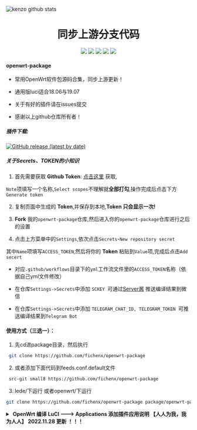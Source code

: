![kenzo github stats](https://github-readme-stats.vercel.app/api?username=x&show_icons=true&theme=merko)
<div align="center">
<h1 align="center">同步上游分支代码</h1>
<img src="https://img.shields.io/github/issues/fichenx/openwrt-package?color=green">
<img src="https://img.shields.io/github/stars/fichenx/openwrt-package?color=yellow">
<img src="https://img.shields.io/github/forks/fichenx/openwrt-package?color=orange">
<img src="https://img.shields.io/github/license/fichenx/openwrt-package?color=ff69b4">
<img src="https://img.shields.io/github/languages/code-size/fichenx/openwrt-package?color=blueviolet">
</div>


#### openwrt-package

*  常用OpenWrt软件包源码合集，同步上游更新！

*  通用版luci适合18.06与19.07

*  关于有好的插件请在issues提交

*  感谢以上github仓库所有者！

##### 插件下载:

[![GitHub release (latest by date)](https://img.shields.io/github/v/release/fichenx/compile-package?style=for-the-badge&label=插件更新下载)](https://github.com/fichenx/compile-package/releases/latest)

##### 关于Secrets、TOKEN的小知识


1. 首先需要获取 **Github Token**: [点击这里](https://github.com/settings/tokens/new) 获取,

 `Note`项填写一个名称,`Select scopes`不理解就**全部打勾**,操作完成后点击下方`Generate token`

2. 复制页面中生成的 **Token**,并保存到本地,**Token 只会显示一次!**

3. **Fork** 我的`openwrt-package`仓库,然后进入你的`openwrt-package`仓库进行之后的设置

4. 点击上方菜单中的`Settings`,依次点击`Secrets`-`New repository secret`

其中`Name`项填写`ACCESS_TOKEN`,然后将你的 **Token** 粘贴到`Value`项,完成后点击`Add secert`

* 对应`.github/workflows`目录下的`yml`工作流文件里的`ACCESS_TOKEN`名称（依据自己yml文件修改）

* 在仓库`Settings->Secrets`中添加 `SCKEY `可通过[Server酱](http://sc.ftqq.com) 推送编译结果到微信

* 在仓库`Settings->Secrets`中添加 `TELEGRAM_CHAT_ID, TELEGRAM_TOKEN `可推送编译结果到`Telegram Bot`




#### 使用方式（三选一）：

1. 先cd进package目录，然后执行

```bash
 git clone https://github.com/fichenx/openwrt-package
```
2. 或者添加下面代码到feeds.conf.default文件

```bash
 src-git small8 https://github.com/fichenx/openwrt-package
```
3. lede/下运行 或者openwrt/下运行

```bash
git clone https://github.com/fichenx/openwrt-package package/openwrt-package
```


<details>
<summary><b>&nbsp;OpenWrt 编译 LuCI ---> Applications 添加插件应用说明 【人人为我，我为人人】   2022.11.28 更新 ！！！</b><br/></summary>

make menuconfig  进入定制界面<br/>
进入编译选项配置界面,.按照需要配置.( ‘*’ 代表编入固件，‘M’ 表示编译成模块或者IPK包， ‘空’不编译 )<br/>
非常感谢大佬”L有大雕“更正补充，20181121<br/>
大佬源码仓库：https://github.com/coolsnowwolf/lede<br/>
内容仅供参考，请根据个人实际情况使用，如果出现问题则后果自负。<br/>
注：应用后面标记 “ * ” 为最近新添加；标记“ ! ”与其他插件依赖或冲突。<br/>
-------------------------------------------------------------------------------------------------------------------<br/>
LuCI ---> Applications ---> luci-app-accesscontrol             #访问时间控制<br/>
LuCI ---> Applications ---> luci-app-acme             #ACME自动化证书管理环境<br/>
LuCI ---> Applications ---> luci-app-adblock   #ADB广告过滤<br/>
LuCI ---> Applications ---> luci-app-adbyby-plus             #广告屏蔽大师Plus +<br/>
LuCI ---> Applications ---> luci-app-adbyby   #广告过滤大师（丢弃）<br/>
LuCI ---> Applications ---> luci-app-adguardhome             #AdGuard home广告过滤（Le库以外的插件）<br/>
LuCI ---> Applications ---> luci-app-adkill     #广告过滤（丢弃）<br/>
LuCI ---> Applications ---> luci-app-advanced-reboot             #Linksys高级重启<br/>
LuCI ---> Applications ---> luci-app-advancedsetting             #系统高级设置（Le库以外的插件）<br/>
LuCI ---> Applications ---> luci-app-ahcp             #Ad-Hoc配置协议(AHCP) ipv6 and 双栈 自动配置协议 !<br/>
LuCI ---> Applications ---> luci-app-airplay2   #Apple AirPlay2 无损音频接收服务器<br/>
LuCI ---> Applications ---> luci-app-aliddns   #阿里DDNS客户端（丢弃，集成至ddns）<br/>
LuCI ---> Applications ---> luci-app-aliyundrive-fuse             #阿里云盘FUSE磁盘挂载  *<br/>
LuCI ---> Applications ---> luci-app-aliyundrive-webdav             #阿里云盘 WebDAV 服务<br/>
LuCI ---> Applications ---> luci-app-amule             #aMule下载工具 !<br/>
LuCI ---> Applications ---> luci-app-argon-config             #Argon主题配置插件（Le库以外的插件）<br/>
LuCI ---> Applications ---> luci-app-aria2 # Aria2下载工具<br/>
LuCI ---> Applications ---> luci-app-arpbind             #IP/MAC绑定<br/>
LuCI ---> Applications ---> luci-app-asterisk             #支持Asterisk电话服务器<br/>
LuCI ---> Applications ---> luci-app-attendedsysupgrade             #固件更新升级相关<br/>
LuCI ---> Applications ---> luci-app-autoreboot             #支持计划重启<br/>
LuCI ---> Applications ---> luci-app-baidupcs-web             #百度网盘管理<br/>
LuCI ---> Applications ---> luci-app-bcp38             #BCP38网络入口过滤（不确定）<br/>
LuCI ---> Applications ---> luci-app-bird1-ipv4             #对Bird1-ipv4的支持<br/>
LuCI ---> Applications ---> luci-app-bird1-ipv6             #对Bird1-ipv6的支持<br/>
LuCI ---> Applications ---> luci-app-bird4   #Bird 4（未知）（丢弃）<br/>
LuCI ---> Applications ---> luci-app-bird6   #Bird 6（未知）（丢弃）<br/>
LuCI ---> Applications ---> luci-app-bmx6             #BMX6路由协议<br/>
LuCI ---> Applications ---> luci-app-bmx7             #BMX7路由协议（丢弃）<br/>
LuCI ---> Applications ---> luci-app-caldav             #联系人（丢弃）<br/>
LuCI ---> Applications ---> luci-app-cifs-mount   #CIFS/SMB挂载设置<br/>
LuCI ---> Applications ---> luci-app-cifsd             #CIFS/SMB网络共享<br/>
LuCI ---> Applications ---> luci-app-cjdns             #加密IPV6网络相关<br/>
LuCI ---> Applications ---> luci-app-clamav             #ClamAV杀毒软件<br/>
LuCI ---> Applications ---> luci-app-clash             #Clash客户端（Le库以外的插件）<br/>
LuCI ---> Applications ---> luci-app-commands             #Shell命令模块<br/>
LuCI ---> Applications ---> luci-app-cshark             #CloudShark捕获工具<br/>
LuCI ---> Applications ---> luci-app-dawn             #分布式AP管理程序<br/>
LuCI ---> Applications ---> luci-app-ddns   #动态域名 DNS（集成阿里DDNS客户端）<br/>
LuCI ---> Applications ---> luci-app-diag-core   #core诊断工具<br/>
LuCI ---> Applications ---> luci-app-diskman   #磁盘管理工具<br/>
    luci-app-diskman ---> Include btrfs-progs   #新型的写时复制 (COW)<br/>
    luci-app-diskman ---> Include lsblk   #lsblk命令 用于列出所有可用块设备的信息<br/>
    luci-app-diskman ---> Include mdadm   #mdadm命令 用于创建、管理、监控RAID设备的工具<br/>
    luci-app-diskman ---> Include kmod-md-raid456   #RAID 4,5,6 驱动程序模块（丢弃）<br/>
    luci-app-diskman ---> Include kmod-md-linear   #RAID 驱动程序模块（丢弃）<br/>
LuCI ---> Applications ---> luci-app-dnscrypt-proxy             #DNSCrypt解决DNS污染<br/>
LuCI ---> Applications ---> luci-app-dnsfilter             #DNSFilter基于DNS的广告过滤<br/>
LuCI ---> Applications ---> luci-app-dnsforwarder             #DNSForwarder防DNS污染<br/>
LuCI ---> Applications ---> luci-app-dnspod             #DNSPod动态域名解析（丢弃）<br/>
LuCI ---> Applications ---> luci-app-docker             #Docker容器LuCI ---> Applications ---> luci-app-dockerman             #Dockerman容器  *<br/>
LuCI ---> Applications ---> luci-app-dump1090             #民航无线频率（不确定）<br/>
LuCI ---> Applications ---> luci-app-dynapoint             #DynaPoint（未知）<br/>
LuCI ---> Applications ---> luci-app-e2guardian   #Web内容过滤器<br/>
LuCI ---> Applications ---> luci-app-easymesh   #简单MESH(可有线+无线回程)<br/>
LuCI ---> Applications ---> luci-app-eqos             #基于IP地址限速（Le库以外的插件）<br/>
LuCI ---> Applications ---> luci-app-familycloud   #家庭云盘<br/>
LuCI ---> Applications ---> luci-app-fileassistant   #文件管理助手（Le库以外的插件）<br/>
LuCI ---> Applications ---> luci-app-filetransfer             #文件传输（可web安装ipk包）<br/>
LuCI ---> Applications ---> luci-app-firewall   #添加防火墙<br/>
LuCI ---> Applications ---> luci-app-flowoffload             #Turbo ACC网络加速（集成FLOW,BBR,NAT,DNS（丢弃，移至TurboACC）<br/>
LuCI ---> Applications ---> luci-app-freifunk-diagnostics   #freifunk组件 诊断（未知）（丢弃）<br/>
LuCI ---> Applications ---> luci-app-freifunk-policyrouting             #freifunk组件 策略路由（未知）（丢弃）<br/>
LuCI ---> Applications ---> luci-app-freifunk-widgets             #freifunk组件 索引（未知）（丢弃）<br/>
LuCI ---> Applications ---> luci-app-frpc   #内网穿透Frp客户端<br/>
LuCI ---> Applications ---> luci-app-frps   #内网穿透Frp服务端<br/>
LuCI ---> Applications ---> luci-app-fwknopd             #Firewall Knock Operator服务器<br/>
LuCI ---> Applications ---> luci-app-guest-wifi   #WiFi访客网络<br/>
LuCI ---> Applications ---> luci-app-gfwlist   #GFW域名列表（丢弃）<br/>
LuCI ---> Applications ---> luci-app-go-aliyundrive-webdav   #阿里云盘webdav协议(文件管理/同步等)  *<br/>
LuCI ---> Applications ---> luci-app-gost             #隐蔽的https代理（Le库以外的插件）<br/>
LuCI ---> Applications ---> luci-app-haproxy-tcp   #HAProxy负载均衡-TCP<br/>
LuCI ---> Applications ---> luci-app-hd-idle             #硬盘休眠<br/>
LuCI ---> Applications ---> luci-app-hnet             #Homenet Status家庭网络控制协议<br/>
LuCI ---> Applications ---> luci-app-https-dns-proxy             #通过HTTPS代理为DNS提供Web UI<br/>
LuCI ---> Applications ---> luci-app-ipsec-server             #服务器 IPSec  *<br/>
LuCI ---> Applications ---> luci-app-ipsec-virtual**d             #virtual**服务器 IPSec<br/>
LuCI ---> Applications ---> luci-app-jd-dailybonus             #京东签到服务（丢弃）<br/>
LuCI ---> Applications ---> luci-app-kodexplorer             #KOD可道云私人网盘（与vnStat冲突 ! ）<br/>
LuCI ---> Applications ---> luci-app-kooldns             #VPN服务器 ddns替代方案（丢弃）<br/>
LuCI ---> Applications ---> luci-app-koolproxy             #KP去广告（丢弃）<br/>
LuCI ---> Applications ---> luci-app-lxc   #LXC容器管理<br/>
LuCI ---> Applications ---> luci-app-meshwizard #网络设置向导（丢弃）<br/>
LuCI ---> Applications ---> luci-app-minidlna   #完全兼容DLNA / UPnP-AV客户端的服务器软件<br/>
LuCI ---> Applications ---> luci-app-mjpg-streamer   #兼容Linux-UVC的摄像头程序<br/>
LuCI ---> Applications ---> luci-app-mosdns   #MosDNS转发器  *<br/>
LuCI ---> Applications ---> luci-app-mtwifi             #MTWiFi驱动的支持 （丢弃）<br/>
LuCI ---> Applications ---> luci-app-mmc-over-gpio   #添加SD卡操作界面（丢弃）<br/>
LuCI ---> Applications ---> luci-app-multiwan   #多拨虚拟网卡（丢弃，移至syncdial）<br/>
LuCI ---> Applications ---> luci-app-mwan   #MWAN负载均衡（丢弃）<br/>
LuCI ---> Applications ---> luci-app-music-remote-center   #PCHiFi 数字转盘遥控<br/>
LuCI ---> Applications ---> luci-app-mwan3   #MWAN3负载均衡<br/>
LuCI ---> Applications ---> luci-app-mwan3helper   #MWAN3分流助手<br/>
LuCI ---> Applications ---> luci-app-n2n_v2   #N2N内网穿透 N2N v2 VPN服务<br/>
LuCI ---> Applications ---> luci-app-netdata             #Netdata实时监控（图形化）<br/>
LuCI ---> Applications ---> luci-app-nfs   #NFS网络共享<br/>
LuCI ---> Applications ---> luci-app-nft-qos             #QOS流控 Nftables版<br/>
LuCI ---> Applications ---> luci-app-ngrokc             #Ngrok 内网穿透（丢弃）<br/>
LuCI ---> Applications ---> luci-app-nlbwmon   #网络带宽监视器<br/>
LuCI ---> Applications ---> luci-app-noddos             #NodDOS Clients 阻止DDoS攻击<br/>
LuCI ---> Applications ---> luci-app-nps   #内网穿透nps<br/>
LuCI ---> Applications ---> luci-app-ntpc   #NTP时间同步服务器<br/>
LuCI ---> Applications ---> luci-app-ocserv             #OpenConnect VPN服务<br/>
LuCI ---> Applications ---> luci-app-olsr             #OLSR配置和状态模块<br/>
LuCI ---> Applications ---> luci-app-olsr-services             #OLSR服务器<br/>
LuCI ---> Applications ---> luci-app-olsr-viz   #OLSR可视化<br/>
LuCI ---> Applications ---> luci-app-ocserv   #OpenConnect VPN服务（丢弃）<br/>
LuCI ---> Applications ---> luci-app-omcproxy             #嵌入式IGMPv3和MLDv2组播代理  *<br/>
LuCI ---> Applications ---> luci-app-openclash             #运行在OpenWrt上的Clash代理客户端（Le库以外的插件）<br/>
LuCI ---> Applications ---> luci-app-openvpn             #OpenVPN客户端<br/>
LuCI ---> Applications ---> luci-app-openvpn-server             #易于使用的OpenVPN服务器 Web-UI<br/>
LuCI ---> Applications ---> luci-app-oscam   #OSCAM服务器（丢弃）<br/>
LuCI ---> Applications ---> luci-app-p910nd   #打印服务器模块<br/>
LuCI ---> Applications ---> luci-app-pagekitec   #Pagekitec内网穿透客户端<br/>
LuCI ---> Applications ---> luci-app-passwall             #科学上网（Li大佬插件）<br/>
    Configuration ---> Include Brook             #Brook代理(跨平台强加密且不可检测代理)<br/>
    Configuration ---> Include ChinaDNS-NG             #防污染DNS服务<br/>
    Configuration ---> Include Haproxy             #HAProxy             #HAProxy负载均衡<br/>
    Configuration ---> Include Hysteria             #Hysteria双边加速工具<br/>
    Configuration ---> Include Kcptun             #Kcptun双边加速工具<br/>
    Configuration ---> Include NaiveProxy             #NaiveProxy代理(Chrome网络堆栈伪装流量)<br/>
    Configuration ---> Include PDNSD             #DNS服务器<br/>
    Configuration ---> Include Shadowsocks Libev Client             #SS Libev客户端(轻量级)<br/>
    Configuration ---> Include Shadowsocks Libev Server             #SS Libev服务端(轻量级)<br/>
    Configuration ---> Include Shadowsocks Rust Client             #SS Rust客户端(负载均衡/探测延迟)<br/>
    Configuration ---> Include ShadowsocksR Libev Client             #SSR Libev客户端(轻量级)<br/>
    Configuration ---> Include ShadowsocksR Libev Server             #SSR Libev服务端(轻量级)<br/>
    Configuration ---> Include Simple-Obfs (Shadowsocks plugin)             #simple-Obfs简单混淆工具(Nginx)<br/>
    Configuration ---> Include Trojan_GO             #Trojan_GO代理(直接模仿协议HTTPS)<br/>
    Configuration ---> Include Trojan_Plus             #Trojan_Plus代理(直接模仿协议HTTPS)<br/>
    Configuration ---> Include V2ray             #V2Ray代理<br/>
    Configuration ---> Include v2ray-plugin (Shadowsocks plugin)             #SS V2ray插件(WebSocket+TLS )<br/>
    Configuration ---> Include Xray             #Xray代理(XTLS)<br/>
    Configuration ---> Include Xray-Plugin (Shadowsocks Plugin)             #SS Xray插件(WebSocket+TLS )   *<br/>
    Configuration ---> Include Dns2socks             #DNS服务器（丢弃）<br/>
    Configuration ---> Include Redsocks2             #Redsocks2代理(透明TCP定向Socks/HTTPS代理服务器)（丢弃）<br/>
    Configuration ---> Include Shadowsocks             #SS代理（丢弃）<br/>
    Configuration ---> Include Shadowsocks Server             #SS服务器（丢弃）<br/>
    Configuration ---> Include Shadowsocks Rust (AEAD ciphers only)             #SS-RUST代理(AEAD加密)（丢弃）<br/>
    Configuration ---> Include ShadowsocksR   #SSR代理（丢弃）<br/>
    Configuration ---> Include ShadowsocksR Server             #SSR服务器（丢弃）<br/>
    Configuration ---> Include Https DNS Proxy(DoH)             #HttpsDNS服务（丢弃）<br/>
LuCI ---> Applications ---> luci-app-pgyvirtual**             #蒲公英virtual**   *<br/>
LuCI ---> Applications ---> luci-app-phtunnel             #花生壳PHTunnel内网穿透   *<br/>
LuCI ---> Applications ---> luci-app-polipo             #Polipo代理(是一个小型且快速的网页缓存代理)<br/>
LuCI ---> Applications ---> luci-app-pppoe-relay             #PPPoE NAT穿透 点对点协议（PPP）<br/>
LuCI ---> Applications ---> luci-app-pptp-server             #VPN服务器 PPTP<br/>
LuCI ---> Applications ---> luci-app-privoxy             #Privoxy网络代理(带过滤无缓存)<br/>
LuCI ---> Applications ---> luci-app-ps3netsrv             #PS3 NET服务器(用于加载蓝光/游戏ISO/PKG)<br/>
LuCI ---> Applications ---> luci-app-pushbot             #全能推送(钉钉推送,企业微信推送,Bark,PushPlus推送)<br/>
LuCI ---> Applications ---> luci-app-qbittorrent             #BT下载工具(qBittorrent)<br/>
    Build Version Selection (Static Build)  ---> Static Build             #选择静态编译版本<br/>
    Build Version Selection (Static Build)  ---> Dynamic Build             #选择动态编译版本<br/>
LuCI ---> Applications ---> luci-app-qbittorrent-simple             #BT下载工具(qBittorrent)简化版   *<br/>
    Build Version Selection (Static Build)  ---> Static Build             #选择静态编译版本<br/>
    Build Version Selection (Static Build)  ---> Dynamic Build             #选择动态编译版本<br/>
LuCI ---> Applications ---> luci-app-qos   #流量服务质量(QoS)流控<br/>
LuCI ---> Applications ---> luci-app-radicale   #CalDAV/CardDAV同步工具<br/>
LuCI ---> Applications ---> luci-app-ramfree             #释放内存<br/>
LuCI ---> Applications ---> luci-app-rclone             #命令行云端同步工具<br/>
    Include rclone-webui             #Rclone界面<br/>
    Include rclone-ng (another webui)             #Rclone另一个界面<br/>
    Include fuse-utils (mount cloud storage)             #fuse-utils（挂载云存储）（丢弃）<br/>
LuCI ---> Applications ---> luci-app-rp-pppoe-server             #Roaring Penguin PPPoE Server 服务器<br/>
LuCI ---> Applications ---> luci-app-samba   #网络共享（Samba）<br/>
LuCI ---> Applications ---> luci-app-samba4   #网络共享（Samba4）<br/>
LuCI ---> Applications ---> luci-app-serverchan   #微信/Telegram推送的插件<br/>
LuCI ---> Applications ---> luci-app-sfe             #Turbo ACC网络加速（丢弃，移至TurboACC）<br/>
LuCI ---> Applications ---> luci-app-shadowsocks   #SS科学上网（丢弃）<br/>
LuCI ---> Applications ---> luci-app-shadowsocks-libes             #SS-libev服务端<br/>
LuCI ---> Applications ---> luci-app-shairplay             #支持AirPlay功能<br/>
LuCI ---> Applications ---> luci-app-siitwizard             #SIIT配置向导  SIIT-Wizzard<br/>
LuCI ---> Applications ---> luci-app-simple-adblock             #简单的广告拦截<br/>
LuCI ---> Applications ---> luci-app-smartdns             #SmartDNS本地服务器<br/>
LuCI ---> Applications ---> luci-app-socat             #Socat多功能的网络工具(端口转发)   *<br/>
LuCI ---> Applications ---> luci-app-softethervpn             #SoftEther VPN服务器  NAT穿透<br/>
LuCI ---> Applications ---> luci-app-splash             #Client-Splash是无线MESH网络的一个热点认证系统<br/>
LuCI ---> Applications ---> luci-app-sqm             #流量智能队列管理（QOS）<br/>
LuCI ---> Applications ---> luci-app-squid   #Squid代理服务器<br/>
LuCI ---> Applications ---> luci-app-ssr-plus   #SSR科学上网Plus+（Le大佬插件）<br/>
    SS Client Selection (SS-libev)   ---> None             #不选  *<br/>
    SS Client Selection (SS-libev)   ---> SS-libev             #选择 SS Libev，C语言版(轻量级) *<br/>
    SS Client Selection (SS-libev)   ---> ssrust             #选择 SS rust，Rust语言版(负载均衡/探测延迟)  *<br/>
    SS Server Selection (SS-libev)   ---> None             #不选  *<br/>
    SS Server Selection (SS-libev)   ---> Shadowsocks-libev             #选择 Shadowsocks Libev，C语言版(轻量级)  *<br/>
    SS Server Selection (SS-libev)   ---> Shadowsocks-rust             #选择 Shadowsocks rust，Rust语言版(负载均衡/探测延迟)  *<br/>
    Shadowsocks-core Selection (Xray-core)  ---> None             #不选  *<br/>
    Shadowsocks-core Selection (Xray-core)  ---> Shadowsocks-core             #“Shadowsocks核心  *<br/>
    Shadowsocks-core Selection (Xray-core)  ---> Xray-core             #Xray核心  *<br/>
    Shadowsocks-core Selection (Xray-core)  ---> SagerNet-core             #Shadowsocks核心增强版  *<br/>
    luci-app-ssr-plus ---> Include Kcptun             #Kcptun双边加速工具<br/>
    luci-app-ssr-plus ---> Include Hysteria             #轻量代理-专为恶劣网络环境进行优化的网络工具(双边加速)  *<br/>
    luci-app-ssr-plus ---> Include IPT2Socks             #IPT2Socks轻量代理  *<br/>
    luci-app-ssr-plus ---> Include NaiveProxy             #NaiveProxy代理(Chrome网络堆栈伪装流量)<br/>
    luci-app-ssr-plus ---> Include Shadowsocks2             #Shadowsocks2代理(透明TCP定向Socks/HTTPS代理服务器)<br/>
    luci-app-ssr-plus ---> Include Simple-Obfs Plugin             #SS Simple-Obfs混淆代理(Nginx)<br/>
    luci-app-ssr-plus ---> Include SS Shadowsocks Plugin             #SS Shadowsocks代理(WebSocket+TLS )<br/>
    luci-app-ssr-plus ---> Include Shadowsocks Libev Client             #Shadowsocks Libev客户端(轻量级)<br/>
    luci-app-ssr-plus ---> Include Shadowsocks Libev Server             #Shadowsocks Libev服务端(轻量级)<br/>
    luci-app-ssr-plus ---> Include Trojan             #Trojan代理(直接模仿协议HTTPS)<br/>
    Include libustream-ssl  ---> Include libustream-wolfssl             #选择wolfSSL库(传输层安全协议)<br/>
    Include libustream-ssl  ---> Include libustream-openssl             #选择OpenSSL库(传输层安全协议)<br/>
    luci-app-ssr-plus ---> Include Kcptun             #Kcptun双边加速工具<br/>
    luci-app-ssr-plus ---> Include NaiveProxy             #NaiveProxy代理(Chrome网络堆栈伪装流量)<br/>
    luci-app-ssr-plus ---> Include Redsocks2             #Redsocks2代理(透明TCP定向Socks/HTTPS代理服务器)<br/>
    luci-app-ssr-plus ---> Include Shadowsocks Libev Client             #SS Libev客户端(轻量级)<br/>
    luci-app-ssr-plus ---> Include Shadowsocks Libev Server             #SS Libev服务端(轻量级)<br/>
    luci-app-ssr-plus ---> Include Shadowsocks Rust Client             #SS Rust客户端(负载均衡/探测延迟)<br/>
    luci-app-ssr-plus ---> Include Shadowsocks Rust Server             #SS Rust服务端(负载均衡/探测延迟)<br/>
    luci-app-ssr-plus ---> Include ShadowsocksR Libev Client             #SSR Libev客户端(轻量级)<br/>
    luci-app-ssr-plus ---> Include ShadowsocksR Libev Server             #SSR Libev服务端(轻量级)<br/>
    luci-app-ssr-plus ---> Include Simple-Obfs Plugin             #SS Simple-Obfs混淆代理(Nginx)<br/>
    luci-app-ssr-plus ---> Include Trojan             #Trojan代理(直接模仿协议HTTPS)<br/>
    luci-app-ssr-plus ---> Include Shadowsocks V2ray Plugin             #SS V2ray代理(WebSocket+TLS )<br/>
    luci-app-ssr-plus ---> Include Xray             #Xray代理(XTLS)<br/>
    luci-app-ssr-plus ---> Include Shadowsocks New Version             #新SS代理（丢弃）<br/>
    luci-app-ssr-plus ---> Include Shadowsocks             #SS代理（丢弃）<br/>
    luci-app-ssr-plus ---> Include Shadowsocks Rust (AEAD ciphers only)             #SS-RUST代理(AEAD密码)  （丢弃）<br/>
    luci-app-ssr-plus ---> Include V2ray             #V2Ray代理（丢弃）<br/>
    luci-app-ssr-plus ---> Include Xray (V2RAY/Trojan-GO implemented)             #Xray代理（丢弃）<br/>
    luci-app-ssr-plus ---> Include Trojan-go             #Trojan-go代理（丢弃）<br/>
    luci-app-ssr-plus ---> Include Shadowsocks Server             #SS服务器（丢弃）<br/>
    luci-app-ssr-plus ---> Include Shadowsocks Rust Server             #SS Rust服务器（丢弃）<br/>
    luci-app-ssr-plus ---> Include ShadowsocksR Server             #SSR服务器（丢弃）<br/>
    luci-app-ssr-plus ---> Include DNS2SOCKS             #DNS服务器（丢弃）<br/>
    luci-app-ssr-plus ---> Include ShadowsocksR Socks and Tunnel（丢弃）<br/>
    luci-app-ssr-plus ---> Include Socks Server             #socks代理服务器（丢弃）<br/>
LuCI ---> Applications ---> luci-app-ssr-pro             #SSR-Pro（丢弃）<br/>
LuCI ---> Applications ---> luci-app-ssrserver-python             #ShadowsocksR Python服务器<br/>
LuCI ---> Applications ---> luci-app-statistics             #流量监控工具<br/>
LuCI ---> Applications ---> luci-app-syncdial             #多拨虚拟网卡（原macvlan）<br/>
LuCI ---> Applications ---> luci-app-tinyproxy             #Tinyproxy是 HTTP(S)代理服务器<br/>
LuCI ---> Applications ---> luci-app-transmission   #BT下载工具<br/>
LuCI ---> Applications ---> luci-app-travelmate             #旅行路由器<br/>
LuCI ---> Applications ---> luci-app-ttyd     #网页终端命令行<br/>
LuCI ---> Applications ---> luci-app-turboacc       #Turbo ACC 网络加速(支持 Fast Path 或者 硬件 NAT)<br/>
    luci-app-turboacc ---> Include Flow Offload      #Flow Offload加速(提高路由转发效率)  *<br/>
    luci-app-turboacc ---> Include Shortcut-FE             #Shortcut-FE 流量分载<br/>
    luci-app-turboacc ---> Include Shortcut-FE CM   #Shortcut-FE 流量分载(高通芯片版)  *<br/>
    luci-app-turboacc ---> Include BBR CCA             #BBR拥塞控制算法提升TCP网络性能<br/>
    luci-app-turboacc ---> Include Pdnsd   #DNS防污染 Pdnsd  *<br/>
    luci-app-turboacc ---> Include DNSForwarder             #DNS防污染 Forwarder<br/>
    luci-app-turboacc ---> Include DNSProxy             #DNS防污染 Proxy<br/>
LuCI ---> Applications ---> luci-app-udpxy             #udpxy做组播服务器<br/>
LuCI ---> Applications ---> luci-app-uhttpd             #uHTTPd Web服务器<br/>
LuCI ---> Applications ---> luci-app-unblockmusic             #解锁网易云灰色歌曲3合1新版本<br/>
    UnblockNeteaseMusic Golang Version             #Golang版本<br/>
    UnblockNeteaseMusic NodeJS Version             #NodeJS版本<br/>
LuCI ---> Applications ---> luci-app-unblockneteasemusic-go             #解除网易云音乐（合并）<br/>
LuCI ---> Applications ---> luci-app-unblockneteasemusic-mini             #解除网易云音乐（合并）<br/>
LuCI ---> Applications ---> luci-app-unbound             #Unbound DNS解析器<br/>
LuCI ---> Applications ---> luci-app-upnp   #通用即插即用UPnP（端口自动转发）<br/>
LuCI ---> Applications ---> luci-app-usb-printer             #USB 打印服务器<br/>
LuCI ---> Applications ---> luci-app-uugamebooster             #UU网游加速器<br/>
LuCI ---> Applications ---> luci-app-v2ray-server   #V2Ray 服务器<br/>
LuCI ---> Applications ---> luci-app-v2ray-pro             #V2Ray透明代理（丢弃，集成SSR）<br/>
LuCI ---> Applications ---> luci-app-verysync             #微力同步<br/>
LuCI ---> Applications ---> luci-app-vlmcsd             #KMS服务器设置<br/>
LuCI ---> Applications ---> luci-app-vnstat   #vnStat网络监控（图表）（与kodexplorer冲突 ! ）<br/>
LuCI ---> Applications ---> luci-app-vpnbypass             #VPN BypassWebUI  绕过VPN设置<br/>
LuCI ---> Applications ---> luci-app-vsftpd             #FTP服务器<br/>
LuCI ---> Applications ---> luci-app-vssr             #VSSR科学上网（je大佬插件）<br/>
    luci-app-vssr ---> Include Xray             #Xray代理(XTLS)<br/>
    luci-app-vssr ---> Include Trojan             #Trojan代理(直接模仿协议HTTPS)<br/>
    luci-app-vssr ---> Include Kcptun             #Kcptun双边加速工具<br/>
    luci-app-vssr ---> Include Shadowsocks Xray Plugin             #SS Xray代理<br/>
    luci-app-vssr ---> Include ShadowsocksR Libev Server             #SSR Libev服务端(轻量级)<br/>
LuCI ---> Applications ---> luci-app-watchcat             #断网检测功能与定时重启<br/>
LuCI ---> Applications ---> luci-app-webadmin             #Web管理页面设置<br/>
LuCI ---> Applications ---> luci-app-webdav             #WebDAV阿里云盘  *<br/>
LuCI ---> Applications ---> luci-app-webshell             #网页命令行终端（丢弃）<br/>
LuCI ---> Applications ---> luci-app-wifischedule             #WiFi 计划<br/>
LuCI ---> Applications ---> luci-app-wireguard             #VPN服务器 WireGuard状态<br/>
LuCI ---> Applications ---> luci-app-wireless-regdb             #WiFi无线<br/>
LuCI ---> Applications ---> luci-app-wol   #WOL网络唤醒<br/>
LuCI ---> Applications ---> luci-app-wrtbwmon             #实时流量监测<br/>
LuCI ---> Applications ---> luci-app-xlnetacc             #迅雷快鸟<br/>
LuCI ---> Applications ---> luci-app-zerotier             #ZeroTier内网穿透<br/>
----------------------------------------------------------------------------------------<br/>
转载的时候请注明出处（https://www.right.com.cn/forum/thread-344825-1-1.html）<br/>
支持 iPv6：<br/>
1、Extra packages  --->  ipv6helper  （选定这个后下面几项自动选择了）<br/>
Network  --->  odhcp6c<br/>
Network  --->  odhcpd-ipv6only<br/>
LuCI  --->  Protocols  --->  luci-proto-ipv6<br/>
LuCI  --->  Protocols  --->  luci-proto-ppp<br/>
<br/>
2、打开适用于VMware的VM Tools<br/>
Utilities  --->  open-vm-tools             #打开适用于VMware的VM Tools<br/>
Utilities  --->  open-vm-tools-fuse             #打开适用于VMware的VM Tools<br/>
3、第二次编译：<br/>
cd lede                                                                               # 进入LEDE目录<br/>
git pull                                                                                           # 同步更新L大源码<br/>
./scripts/feeds update -a && ./scripts/feeds install -a               # 更新Feeds<br/>
rm -rf ./tmp && rm -rf .config                                                          # 清除编译配置和缓存<br/>
make menuconfig                                                                # 进入编译配置菜单<br/>
make -jn V=99                                                                               # 开始编译 n=线程数+1，例如4线程的I5填-j5<br/>
4、编译丰富插件时，建议修改下面两项默认大小，留足插件空间。（x86/64）！！！<br/>
Target Images ---> (16) Kernel partition size (in MB)                        #默认是 (16) 建议修改 (256)<br/>
Target Images ---> (160) Root filesystem partition size (in MB)                   #默认是 (160) 建议修改 (512)<br/>

</details>








